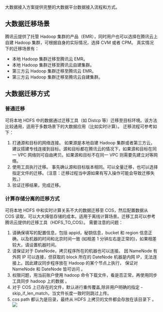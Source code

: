 大数据接入方案提供完整的大数据平台数据接入流程和方式。
## 大数据迁移场景
腾讯云提供了托管 Hadoop 集群的产品（EMR），同时用户也可以选择在腾讯云上自建 Hadoop 集群，可根据自身的实际情况，选择 CVM 或者 CPM。
真实情况下的迁移场景有：
- 本地 Hadoop 集群迁移至腾讯云 EMR。
- 本地 Hadoop 集群迁移至腾讯云自建集群。
- 第三方云 Hadoop 集群迁移至腾讯云 EMR。
- 第三方云 Hadoop 集群迁移至腾讯云自建集群。

## 大数据迁移方式
### 普通迁移
可将本地 HDFS 中的数据通过迁移工具（如 Distcp 等）迁移至目标环境。该方法比较通用，适用于多数场景下的大数据应用（比如实时计算）。
迁移流程可参考如下：
1. 打通源和目标的网络连接。
如果源是本地自建 Hadoop 集群或者第三方云，建议搭建专线连接到目标。源和目标都在腾讯云的情况下，如果源和目标在同一 VPC 网络则可自由拷贝。如果源和目标不在同一 VPC 则需要先建立对等网络。
2. 使用工具执行迁移。
事先确认源和目标版本相同。可以全量迁移，也可以选择指定文件的迁移。（注意：迁移过程当中源如果有写入操作可能会导致迁移失败。）
3. 验证迁移结果，完成迁移。

### 计算存储分离的迁移方式
可将本地 HDFS 中和实时计算关系不大的数据迁移至 COS，然后配置数据从 COS 读取，可以大大降低存储的成本。适用于离线计算场景。迁移工具可以参考腾讯云提供的迁移工具（HDFS_TO_COS）。
需要注意的问题：
1. 请确保填写的配置信息，包括 appid，秘钥信息，bucket 和 region 信息正确，以及机器的时间和北京时间一致 (如相差 1 分钟左右是正常的)，如果相差较大，请设置机器时间。 
2. 请保证对于 DateNode，拷贝程序所在的机器也可以连接。 因 NameNode 有外网 IP 可以连接，但获取的 block 所在的 DateNode 机器是内网 IP，无法连接上。因此建议同步程序放在 Hadoop 的某个节点上执行， 保证对 NameNode 和 DateNode 皆可访问 。
3. 权限问题，用当前账户使用 hadoop 命令下载文件，看是否正常，再使用同步工具同步 hadoop 上的数据 。
4. 对于 COS 上已存在的文件，默认进行重传覆盖,除非用户明确的指定 -skip_if_len_match，当文件长度一致时则跳过上传。 
5. cos path 都认为是目录，最终从 HDFS 上拷贝的文件都会存放在该目录下 。
![](https://mc.qcloudimg.com/static/img/e1234e344b4541abd31a0b9a559057cf/image.png)

